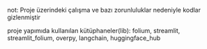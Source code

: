 not: Proje üzerindeki çalışma ve bazı zorunluluklar nedeniyle kodlar gizlenmiştir


proje yapımıda kullanılan kütüphaneler(lib):
folium,
streamlit,
streamlit_folium,
overpy,
langchain,
huggingface_hub

